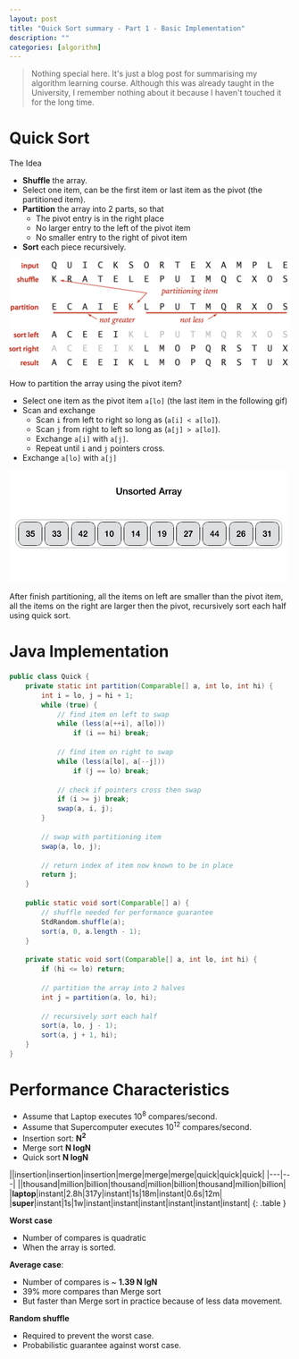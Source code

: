 ```yaml
---
layout: post
title: "Quick Sort summary - Part 1 - Basic Implementation"
description: ""
categories: [algorithm]
---
```


> Nothing special here. It's just a blog post for summarising my algorithm learning course. Although
> this was already taught in the University, I remember nothing about it because I haven't touched
> it for the long time.

# Quick Sort

The Idea

- **Shuffle** the array.
- Select one item, can be the first item or last item as the pivot (the partitioned item).
- **Partition** the array into 2 parts, so that
  - The pivot entry is in the right place
  - No larger entry to the left of the pivot item
  - No smaller entry to the right of pivot item
- **Sort** each piece recursively.

![Alt Text](/files/2018-05-27-quick-sort-summary/qs1.png)

<!-- more -->

How to partition the array using the pivot item?

- Select one item as the pivot item `a[lo]` (the last item in the following gif)
- Scan and exchange
  - Scan `i` from left to right so long as (`a[i] < a[lo]`).
  - Scan `j` from right to left so long as (`a[j] > a[lo]`).
  - Exchange `a[i]` with `a[j]`.
  - Repeat until `i` and `j` pointers cross.
- Exchange `a[lo]` with `a[j]`

![Alt Text](/files/2018-05-27-quick-sort-summary/animation.gif)

After finish partitioning, all the items on left are smaller than the pivot item, all the items on
the right are larger then the pivot, recursively sort each half using quick sort.

# Java Implementation

```java
public class Quick {
    private static int partition(Comparable[] a, int lo, int hi) {
        int i = lo, j = hi + 1;
        while (true) {
            // find item on left to swap
            while (less(a[++i], a[lo]))
                if (i == hi) break;

            // find item on right to swap
            while (less(a[lo], a[--j]))
                if (j == lo) break;

            // check if pointers cross then swap
            if (i >= j) break;
            swap(a, i, j);
        }

        // swap with partitioning item
        swap(a, lo, j);

        // return index of item now known to be in place
        return j;
    }

    public static void sort(Comparable[] a) {
        // shuffle needed for performance guarantee
        StdRandom.shuffle(a);
        sort(a, 0, a.length - 1);
    }

    private static void sort(Comparable[] a, int lo, int hi) {
        if (hi <= lo) return;

        // partition the array into 2 halves
        int j = partition(a, lo, hi);

        // recursively sort each half
        sort(a, lo, j - 1);
        sort(a, j + 1, hi);
    }
}
```

# Performance Characteristics

- Assume that Laptop executes 10<sup>8</sup> compares/second.
- Assume that Supercomputer executes 10<sup>12</sup> compares/second.
- Insertion sort: **N<sup>2</sup>**
- Merge sort **N logN**
- Quick sort **N logN**

||insertion|insertion|insertion|merge|merge|merge|quick|quick|quick|
|---|---|
||thousand|million|billion|thousand|million|billion|thousand|million|billion|
|**laptop**|instant|2.8h|317y|instant|1s|18m|instant|0.6s|12m|
|**super**|instant|1s|1w|instant|instant|instant|instant|instant|instant|
{: .table }

**Worst case**
- Number of compares is quadratic
- When the array is sorted.

**Average case**:
- Number of compares is ~ **1.39 N lgN**
- 39% more compares than Merge sort
- But faster than Merge sort in practice because of less data movement.

**Random shuffle**
- Required to prevent the worst case.
- Probabilistic guarantee against worst case.
